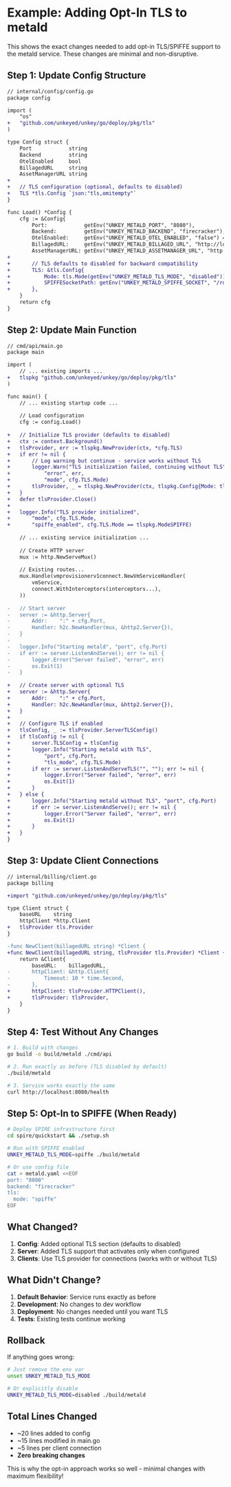 # Example: Adding Opt-In TLS to metald

This shows the exact changes needed to add opt-in TLS/SPIFFE support to the metald service. These changes are minimal and non-disruptive.

## Step 1: Update Config Structure

```diff
// internal/config/config.go
package config

import (
    "os"
+   "github.com/unkeyed/unkey/go/deploy/pkg/tls"
)

type Config struct {
    Port            string
    Backend         string
    OtelEnabled     bool
    BillagedURL     string
    AssetManagerURL string
+   
+   // TLS configuration (optional, defaults to disabled)
+   TLS *tls.Config `json:"tls,omitempty"`
}

func Load() *Config {
    cfg := &Config{
        Port:            getEnv("UNKEY_METALD_PORT", "8080"),
        Backend:         getEnv("UNKEY_METALD_BACKEND", "firecracker"),
        OtelEnabled:     getEnv("UNKEY_METALD_OTEL_ENABLED", "false") == "true",
        BillagedURL:     getEnv("UNKEY_METALD_BILLAGED_URL", "http://localhost:8081"),
        AssetManagerURL: getEnv("UNKEY_METALD_ASSETMANAGER_URL", "http://localhost:8083"),
+       
+       // TLS defaults to disabled for backward compatibility
+       TLS: &tls.Config{
+           Mode: tls.Mode(getEnv("UNKEY_METALD_TLS_MODE", "disabled")),
+           SPIFFESocketPath: getEnv("UNKEY_METALD_SPIFFE_SOCKET", "/run/spire/sockets/agent.sock"),
+       },
    }
    return cfg
}
```

## Step 2: Update Main Function

```diff
// cmd/api/main.go
package main

import (
    // ... existing imports ...
+   tlspkg "github.com/unkeyed/unkey/go/deploy/pkg/tls"
)

func main() {
    // ... existing startup code ...
    
    // Load configuration
    cfg := config.Load()
    
+   // Initialize TLS provider (defaults to disabled)
+   ctx := context.Background()
+   tlsProvider, err := tlspkg.NewProvider(ctx, *cfg.TLS)
+   if err != nil {
+       // Log warning but continue - service works without TLS
+       logger.Warn("TLS initialization failed, continuing without TLS",
+           "error", err,
+           "mode", cfg.TLS.Mode)
+       tlsProvider, _ = tlspkg.NewProvider(ctx, tlspkg.Config{Mode: tlspkg.ModeDisabled})
+   }
+   defer tlsProvider.Close()
+   
+   logger.Info("TLS provider initialized",
+       "mode", cfg.TLS.Mode,
+       "spiffe_enabled", cfg.TLS.Mode == tlspkg.ModeSPIFFE)
    
    // ... existing service initialization ...
    
    // Create HTTP server
    mux := http.NewServeMux()
    
    // Existing routes...
    mux.Handle(vmprovisionerv1connect.NewVmServiceHandler(
        vmService,
        connect.WithInterceptors(interceptors...),
    ))
    
-   // Start server
-   server := &http.Server{
-       Addr:    ":" + cfg.Port,
-       Handler: h2c.NewHandler(mux, &http2.Server{}),
-   }
-   
-   logger.Info("Starting metald", "port", cfg.Port)
-   if err := server.ListenAndServe(); err != nil {
-       logger.Error("Server failed", "error", err)
-       os.Exit(1)
-   }
    
+   // Create server with optional TLS
+   server := &http.Server{
+       Addr:    ":" + cfg.Port,
+       Handler: h2c.NewHandler(mux, &http2.Server{}),
+   }
+   
+   // Configure TLS if enabled
+   tlsConfig, _ := tlsProvider.ServerTLSConfig()
+   if tlsConfig != nil {
+       server.TLSConfig = tlsConfig
+       logger.Info("Starting metald with TLS",
+           "port", cfg.Port,
+           "tls_mode", cfg.TLS.Mode)
+       if err := server.ListenAndServeTLS("", ""); err != nil {
+           logger.Error("Server failed", "error", err)
+           os.Exit(1)
+       }
+   } else {
+       logger.Info("Starting metald without TLS", "port", cfg.Port)
+       if err := server.ListenAndServe(); err != nil {
+           logger.Error("Server failed", "error", err)
+           os.Exit(1)
+       }
+   }
}
```

## Step 3: Update Client Connections

```diff
// internal/billing/client.go
package billing

+import "github.com/unkeyed/unkey/go/deploy/pkg/tls"

type Client struct {
    baseURL    string
    httpClient *http.Client
+   tlsProvider tls.Provider
}

-func NewClient(billagedURL string) *Client {
+func NewClient(billagedURL string, tlsProvider tls.Provider) *Client {
    return &Client{
        baseURL:    billagedURL,
-       httpClient: &http.Client{
-           Timeout: 10 * time.Second,
-       },
+       httpClient: tlsProvider.HTTPClient(),
+       tlsProvider: tlsProvider,
    }
}
```

## Step 4: Test Without Any Changes

```bash
# 1. Build with changes
go build -o build/metald ./cmd/api

# 2. Run exactly as before (TLS disabled by default)
./build/metald

# 3. Service works exactly the same
curl http://localhost:8080/health
```

## Step 5: Opt-In to SPIFFE (When Ready)

```bash
# Deploy SPIRE infrastructure first
cd spire/quickstart && ./setup.sh

# Run with SPIFFE enabled
UNKEY_METALD_TLS_MODE=spiffe ./build/metald

# Or use config file
cat > metald.yaml <<EOF
port: "8080"
backend: "firecracker"
tls:
  mode: "spiffe"
EOF
```

## What Changed?

1. **Config**: Added optional TLS section (defaults to disabled)
2. **Server**: Added TLS support that activates only when configured
3. **Clients**: Use TLS provider for connections (works with or without TLS)

## What Didn't Change?

1. **Default Behavior**: Service runs exactly as before
2. **Development**: No changes to dev workflow
3. **Deployment**: No changes needed until you want TLS
4. **Tests**: Existing tests continue working

## Rollback

If anything goes wrong:
```bash
# Just remove the env var
unset UNKEY_METALD_TLS_MODE

# Or explicitly disable
UNKEY_METALD_TLS_MODE=disabled ./build/metald
```

## Total Lines Changed

- ~20 lines added to config
- ~15 lines modified in main.go  
- ~5 lines per client connection
- **Zero breaking changes**

This is why the opt-in approach works so well - minimal changes with maximum flexibility!